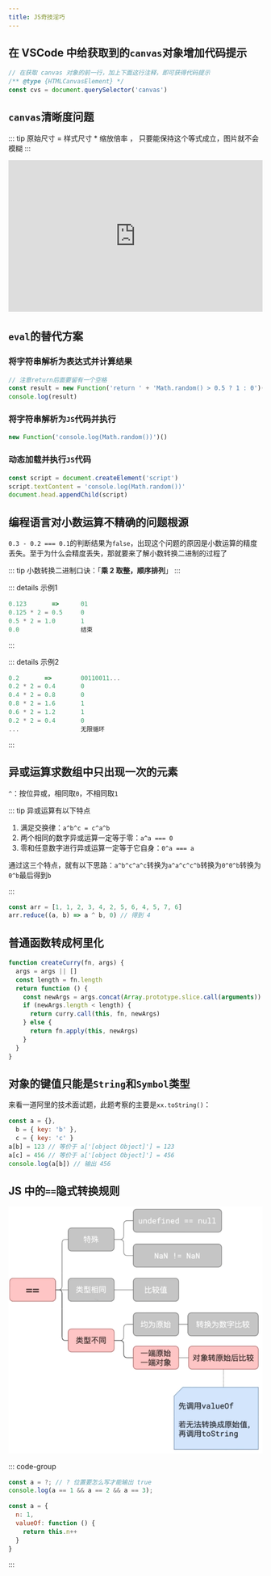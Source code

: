 ```yaml
---
title: JS奇技淫巧
---
```


## 在 VSCode 中给获取到的`canvas`对象增加代码提示

```js
// 在获取 canvas 对象的前一行，加上下面这行注释，即可获得代码提示
/** @type {HTMLCanvasElement} */
const cvs = document.querySelector('canvas')
```

## `canvas`清晰度问题

::: tip
原始尺寸 = 样式尺寸 \* 缩放倍率 ， 只要能保持这个等式成立，图片就不会模糊
:::

<iframe height="300" style="width: 100%;" scrolling="no" title="解决canvas清晰度问题" src="https://codepen.io/welives/embed/dywVbzq?default-tab=js%2Cresult" frameborder="no" loading="lazy" allowtransparency="true" allowfullscreen="true">
  See the Pen <a href="https://codepen.io/welives/pen/dywVbzq">
  解决canvas清晰度问题</a> by Jandan (<a href="https://codepen.io/welives">@welives</a>)
  on <a href="https://codepen.io">CodePen</a>.
</iframe>

## `eval`的替代方案

### 将字符串解析为表达式并计算结果

```js
// 注意return后面要留有一个空格
const result = new Function('return ' + 'Math.random() > 0.5 ? 1 : 0')()
console.log(result)
```

### 将字符串解析为`JS`代码并执行

```js
new Function('console.log(Math.random())')()
```

### 动态加载并执行`JS`代码

```js
const script = document.createElement('script')
script.textContent = 'console.log(Math.random())'
document.head.appendChild(script)
```

## 编程语言对小数运算不精确的问题根源

`0.3 - 0.2 === 0.1`的判断结果为`false`，出现这个问题的原因是小数运算的精度丢失。至于为什么会精度丢失，那就要来了解小数转换二进制的过程了

::: tip
小数转换二进制口诀：「**乘 2 取整，顺序排列**」
:::

::: details 示例1

```js
0.123       =>      01
0.125 * 2 = 0.5     0
0.5 * 2 = 1.0       1
0.0                 结束
```

:::

::: details 示例2

```js
0.2       =>        00110011...
0.2 * 2 = 0.4       0
0.4 * 2 = 0.8       0
0.8 * 2 = 1.6       1
0.6 * 2 = 1.2       1
0.2 * 2 = 0.4       0
...                 无限循环
```

:::

## 异或运算求数组中只出现一次的元素

`^`：按位异或，相同取`0`，不相同取`1`

::: tip 异或运算有以下特点

1. 满足交换律：`a^b^c = c^a^b`
2. 两个相同的数字异或运算一定等于零：`a^a === 0`
3. 零和任意数字进行异或运算一定等于它自身：`0^a === a`

通过这三个特点，就有以下思路：`a^b^c^a^c`转换为`a^a^c^c^b`转换为`0^0^b`转换为`0^b`最后得到`b`

:::

```js
const arr = [1, 1, 2, 3, 4, 2, 5, 6, 4, 5, 7, 6]
arr.reduce((a, b) => a ^ b, 0) // 得到 4
```

## 普通函数转成柯里化

```js
function createCurry(fn, args) {
  args = args || []
  const length = fn.length
  return function () {
    const newArgs = args.concat(Array.prototype.slice.call(arguments))
    if (newArgs.length < length) {
      return curry.call(this, fn, newArgs)
    } else {
      return fn.apply(this, newArgs)
    }
  }
}
```

## 对象的键值只能是`String`和`Symbol`类型

来看一道阿里的技术面试题，此题考察的主要是`xx.toString()`：

```js
const a = {},
  b = { key: 'b' },
  c = { key: 'c' }
a[b] = 123 // 等价于 a['[object Object]'] = 123
a[c] = 456 // 等价于 a['[object Object]'] = 456
console.log(a[b]) // 输出 456
```

## JS 中的`==`隐式转换规则

![](./assets/technique/等号隐式转换规则.png)

::: code-group

```js [question]
const a = ?; // ? 位置要怎么写才能输出 true
console.log(a == 1 && a == 2 && a == 3);
```

```js [answer]
const a = {
  n: 1,
  valueOf: function () {
    return this.n++
  }
}
```

:::
